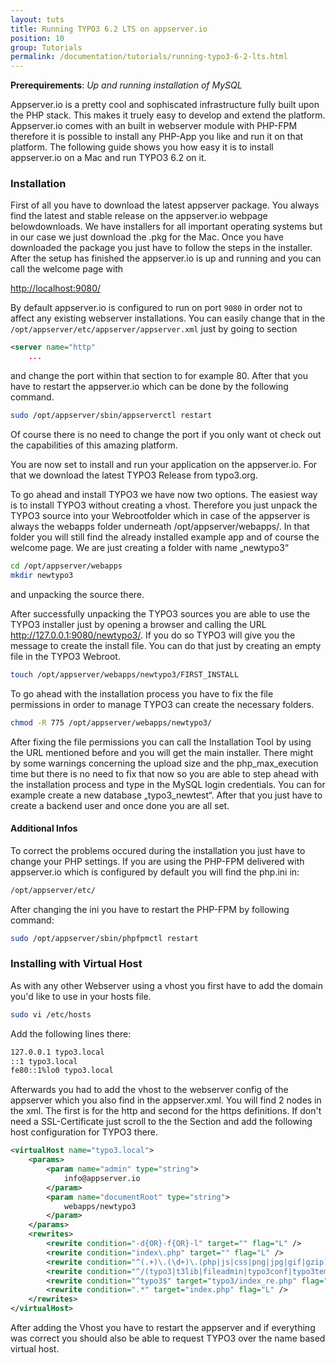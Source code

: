 ```yaml
---
layout: tuts
title: Running TYPO3 6.2 LTS on appserver.io
position: 10
group: Tutorials
permalink: /documentation/tutorials/running-typo3-6-2-lts.html
---
```


**Prerequirements**: *Up and running installation of MySQL*

Appserver.io is a pretty cool and sophiscated infrastructure fully built upon the PHP stack. This makes it truely easy
to develop and extend the platform. Appserver.io comes with an built in webserver module with PHP-FPM therefore it is
possible to install any PHP-App you like and run it on that platform. The following guide shows you how easy it is to
install appserver.io on a Mac and run TYPO3 6.2 on it.

### Installation
First of all you have to download the latest appserver package. You always find the latest and stable release on the
appserver.io webpage belowdownloads. We have installers for all important operating systems but in our case we just
download the .pkg for the Mac. Once you have downloaded the package you just have to follow the steps in the installer.
After the setup has finished the appserver.io is up and running and you can call the welcome page with

[http://localhost:9080/](<http://localhost:9080/>)

By default appserver.io is configured to run on port `9080` in order not to affect any existing webserver installations.
You can easily change that in the `/opt/appserver/etc/appserver/appserver.xml` just by going to section

```xml
<server name="http"
	...
```

and change the port within that section to for example 80. After that you have to restart the appserver.io which can
be done by the following command.

```bash
sudo /opt/appserver/sbin/appserverctl restart
```

Of course there is no need to change the port if you only want ot check out the capabilities of this amazing platform.

You are now set to install and run your application on the appserver.io. For that we download the latest TYPO3 Release
from typo3.org.

To go ahead and install TYPO3 we have now two options. The easiest way is to install TYPO3 without creating a vhost.
Therefore you just unpack the TYPO3 source into your Webrootfolder which in case of the appserver is always the webapps
folder underneath /opt/appserver/webapps/. In that folder you will still find the already installed example app and of
course the welcome page. We are just creating a folder with name „newtypo3“

```bash
cd /opt/appserver/webapps
mkdir newtypo3
```

and unpacking the source there.

After successfully unpacking the TYPO3 sources you are able to use the TYPO3 installer just by opening a browser and
calling the URL http://127.0.0.1:9080/newtypo3/. If you do so TYPO3 will give you the message to create the install
file. You can do that just by creating an empty file in the TYPO3 Webroot.

```bash
touch /opt/appserver/webapps/newtypo3/FIRST_INSTALL
```

To go ahead with the installation process you have to fix the file permissions in order to manage TYPO3 can create
the necessary folders.

```bash
chmod -R 775 /opt/appserver/webapps/newtypo3/
```

After fixing the file permissions you can call the Installation Tool by using the URL mentioned before and you will
get the main installer. There might by some warnings concerning the upload size and the php_max_execution time but
there is no need to fix that now so you are able to step ahead with the installation process and type in the MySQL
login credentials. You can for example create a new database „typo3_newtest“.  After that you just have to create a
backend user and once done you are all set.

#### Additional Infos

To correct the problems occured during the installation you just have to change your PHP settings. If you are using
the PHP-FPM delivered with appserver.io which is configured by default you will find the php.ini in:

```bash
/opt/appserver/etc/
```

After changing the ini you have to restart the PHP-FPM by following command:

```bash
sudo /opt/appserver/sbin/phpfpmctl restart
```

### Installing with Virtual Host

As with any other Webserver using a vhost you first have to add the domain you'd like to use in your hosts file.

```bash
sudo vi /etc/hosts
```

Add the following lines there:

```bash
127.0.0.1 typo3.local
::1 typo3.local
fe80::1%lo0 typo3.local
```

Afterwards you had to add the vhost to the webserver config of the appserver which you also find in the appserver.xml.
You will find 2 <server> nodes in the xml. The first is for the http and second for the https definitions. If don't
need a SSL-Certificate just scroll to the the <virtualHosts> Section and add the following host configuration for
TYPO3 there.

```xml
<virtualHost name="typo3.local">
	<params>
		<param name="admin" type="string">
			info@appserver.io
		</param>
		<param name="documentRoot" type="string">
			webapps/newtypo3
		</param>
	</params>
	<rewrites>
    	<rewrite condition="-d{OR}-f{OR}-l" target="" flag="L" />
		<rewrite condition="index\.php" target="" flag="L" />
		<rewrite condition="^(.+)\.(\d+)\.(php|js|css|png|jpg|gif|gzip)$" target="$1.$3" flag="L" />
		<rewrite condition="^/(typo3|t3lib|fileadmin|typo3conf|typo3temp|uploads|favicon\.ico)" target="" flag="L" />
		<rewrite condition="^typo3$" target="typo3/index_re.php" flag="L" />
		<rewrite condition=".*" target="index.php" flag="L" />
	</rewrites>
</virtualHost>
```

After adding the Vhost you have to restart the appserver and if everything was correct you should also be able to
request TYPO3 over the name based virtual host.
